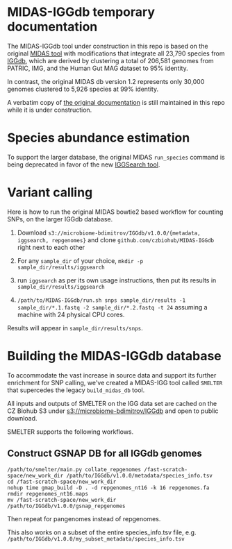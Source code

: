 # MIDAS-IGGdb temporary documentation

The MIDAS-IGGdb tool under construction in this repo is based on the
original [MIDAS tool](https://github.com/snayfach/MIDAS) with modifications
that integrate all 23,790 species from [IGGdb](https://github.com/snayfach/IGGdb),
which are derived by clustering a total of 206,581 genomes from
PATRIC, IMG, and the Human Gut MAG dataset to 95% identity.

In contrast, the original
MIDAS db version 1.2 represents only 30,000 genomes clustered to 5,926 species
at 99% identity.

A verbatim copy of [the original documentation](old-docs/README.md) is still
maintained in this repo while it is under construction.


# Species abundance estimation

To support the larger database, the original MIDAS `run_species` command
is being deprecated in favor of the new [IGGSearch tool](https://github.com/snayfach/IGGsearch).

# Variant calling

Here is how to run the original MIDAS bowtie2 based workflow for counting SNPs, on the larger IGGdb database.

1) Download `s3://microbiome-bdimitrov/IGGdb/v1.0.0/{metadata, iggsearch, repgenomes}` and clone `github.com/czbiohub/MIDAS-IGGdb` right next to each other

2) For any `sample_dir` of your choice, `mkdir -p sample_dir/results/iggsearch`

3) run `iggsearch` as per its own usage instructions, then put its results in `sample_dir/results/iggsearch`

4) `/path/to/MIDAS-IGGdb/run.sh snps sample_dir/results -1 sample_dir/*.1.fastq -2 sample_dir/*.2.fastq -t 24` assuming a machine with 24 physical CPU cores.

Results will appear in `sample_dir/results/snps`.


# Building the MIDAS-IGGdb database

To accommodate the vast increase in source data and support its further enrichment
for SNP calling, we've created a MIDAS-IGG tool called `SMELTER` that supercedes
the legacy `build_midas_db` tool.

All inputs and outputs of SMELTER on the IGG data set are cached on the CZ Biohub
S3 under [s3://microbiome-bdimitrov/IGGdb](http://microbiome-bdimitrov.s3.amazonaws.com/IGGdb/README.TXT)
and open to public download.

SMELTER supports the following workflows.

## Construct GSNAP DB for all IGGdb genomes
```
/path/to/smelter/main.py collate_repgenomes /fast-scratch-space/new_work_dir /path/to/IGGdb/v1.0.0/metadata/species_info.tsv
cd /fast-scratch-space/new_work_dir
nohup time gmap_build -D . -d repgenomes_nt16 -k 16 repgenomes.fa
rmdir repgenomes_nt16.maps
mv /fast-scratch-space/new_work_dir /path/to/IGGdb/v1.0.0/gsnap_repgenomes
```
Then repeat for pangenomes instead of repgenomes.

This also works on a subset of the entire species_info.tsv file, e.g. `/path/to/IGGdb/v1.0.0/my_subset_metadata/species_info.tsv`
